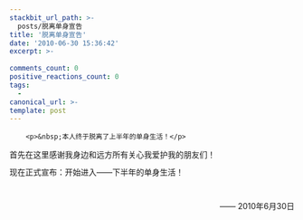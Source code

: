 ```yaml
---
stackbit_url_path: >-
  posts/脱离单身宣告
title: '脱离单身宣告'
date: '2010-06-30 15:36:42'
excerpt: >-
  
comments_count: 0
positive_reactions_count: 0
tags: 
  - 
canonical_url: >-
template: post
---
```


        <p>&nbsp;本人终于脱离了上半年的单身生活！</p>
<p style="margin-top: 0px; margin-right: 0px; margin-bottom: 0.8em; margin-left: 0px; padding-top: 0px; padding-right: 0px; padding-bottom: 0px; padding-left: 0px; ">首先在这里感谢我身边和远方所有关心我爱护我的朋友们！</p>
<p style="margin-top: 0px; margin-right: 0px; margin-bottom: 0.8em; margin-left: 0px; padding-top: 0px; padding-right: 0px; padding-bottom: 0px; padding-left: 0px; ">现在正式宣布：开始进入——下半年的单身生活！</p>
<p style="margin-top: 0px; margin-right: 0px; margin-bottom: 0.8em; margin-left: 0px; padding-top: 0px; padding-right: 0px; padding-bottom: 0px; padding-left: 0px; ">&nbsp;</p>
<p style="margin-top: 0px; margin-right: 0px; margin-bottom: 0.8em; margin-left: 0px; padding-top: 0px; padding-right: 0px; padding-bottom: 0px; padding-left: 0px; text-align: right; ">—— 2010年6月30日</p>
<p>&nbsp;</p>
      